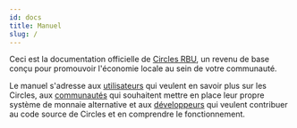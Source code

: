 ```yaml
---
id: docs
title: Manuel
slug: /
---
```


Ceci est la documentation officielle de [Circles RBU](https://joincircles.net), un revenu de base conçu pour promouvoir l'économie locale au sein de votre communauté.

Le manuel s'adresse aux [utilisateurs](/docs_fr/users) qui veulent en savoir plus sur les Circles, aux [communautés](/docs_fr/communities) qui souhaitent mettre en place leur propre système de monnaie alternative  et aux [développeurs](/docs_fr/developers) qui veulent contribuer au code source de Circles et en comprendre le fonctionnement.
